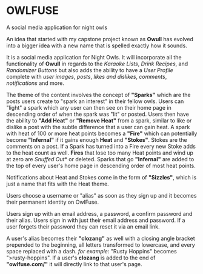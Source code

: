 # OWLFUSE
A social media application for night owls

An idea that started with my capstone project known as **Owull** has evolved into a bigger idea with a new name that is spelled exactly how it sounds. 

It is a social media application for Night Owls. It will incorporate all the functionality of **Owull** in regards to the _Karaoke Lists_, _Drink Recipes_, and _Randomizer Buttons_ but also adds the ability to have a _User Profile_ complete with _user images_, _posts_, _likes and dislikes_, _comments_, _notifications_ and more.

The theme of the content involves the concept of **"Sparks"** which are the posts users create to "spark an interest" in their fellow owls. Users can "light" a spark which any user can then see on their home page in descending order of when the spark was "lit" or posted. Users then have the ability to **"Add Heat"** or **"Remove Heat"** from a spark, similar to like or dislike a post with the subtle difference that a user can gain heat. A spark with heat of 100 or more heat points becomes a **"Fire"** which can potentially become **"Infernal"** if it gains enough **Heat** and **"Stokes"**. Stokes are the comments on a post. If a Spark has turned into a Fire every new Stoke adds to the heat count as well. **Fires** that lose too many Heat points and wind up at zero are *Snuffed Out** or deleted. Sparks that go **"Infernal"** are added to the top of every user's home page in descending order of most heat points.

Notifications about Heat and Stokes come in the form of **"Sizzles"**, which is just a name that fits with the Heat theme. 

Users choose a username or "alias" as soon as they sign up and it becomes their permanent identity on OwlFuse. 

Users sign up with an email address, a password, a confirm password and their alias. Users sign in with just their email address and password. If a user forgets their password they can reset it via an email link.

A user's alias becomes their **"clozang"** as well with a closing angle bracket prepended to the beginning, all letters transformed to lowercase, and every space replaced with a dash. _for example_: "Rusty Hoppins" becomes ">rusty-hoppins". If a user's **clozang** is added to the end of **"owlfuse.com/"** it will directly link to that user's page.


